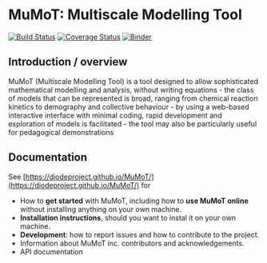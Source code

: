 # MuMoT: Multiscale Modelling Tool

[![Build Status](https://api.travis-ci.org/DiODeProject/MuMoT.svg?branch=master)](https://travis-ci.org/DiODeProject/MuMoT/branches)
[![Coverage Status](https://codecov.io/github/DiODeProject/MuMoT/coverage.svg?branch=master)](https://codecov.io/gh/DiODeProject/MuMoT)
[![Binder](https://mybinder.org/badge.svg)](https://mybinder.org/v2/gh/DiODeProject/MuMoT/master?filepath=docs%2FMuMoTuserManual.ipynb)

## Introduction / overview

MuMoT (Multiscale Modelling Tool) is a tool designed to allow sophisticated mathematical modelling and analysis, without writing equations - the class of models that can be represented is broad, ranging from chemical reaction kinetics to demography and collective behaviour - by using a web-based interactive interface with minimal coding, rapid development and exploration of models is facilitated - the tool may also be particularly useful for pedagogical demonstrations

## Documentation

See [https://diodeproject.github.io/MuMoT/](https://diodeproject.github.io/MuMoT/) for

* How to **get started** with MuMoT, including how to **use MuMoT online** without installing anything on your own machine.
* **Installation instructions**, should you want to instal it on your own machine.
* **Development**: how to report issues and how to contribute to the project.
* Information about MuMoT inc. contributors and acknowledgements.
* API documentation 
